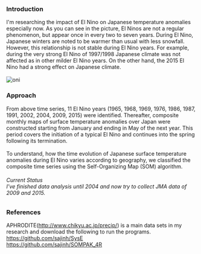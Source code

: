 ### Introduction
I'm researching the impact of El Nino on Japanese temperature anomalies especially now. As you can see in the picture, El Ninos are not a regular phenomenon, but appear once in every two to seven years. During El Nino, Japanese winters are noted to be warmer than usual with less snowfall. However, this relationship is not stable during El Nino years. For example, during the very strong El Nino of 1997/1998 Japanese climate was not affected as in other milder El Nino years. On the other hand, the 2015 El Nino had a strong effect on Japanese climate.<br><br>
![oni](https://user-images.githubusercontent.com/59592810/75132096-05b88880-5719-11ea-8fe5-a50286ef0a27.png)
### Approach
From above time series, 11 El Nino years (1965, 1968, 1969, 1976, 1986, 1987, 1991, 2002, 2004, 2009, 2015) were identified. Thereafter, composite monthly maps of surface temperature anomalies over Japan were constructed starting from January and ending in May of the next year. This period covers the initiation of a typical El Nino and continues into the spring following its termination.<br><br>
To understand, how the time evolution of Japanese surface temperature anomalies during El Nino varies according to geography, we classified the composite time series using the Self-Organizing Map (SOM) algorithm.<br>
###### Current Status<br>I've finished data analysis until 2004 and now try to collect JMA data of 2009 and 2015.<br>
### References
APHRODITE(http://www.chikyu.ac.jp/precip/) is a main data sets in my research and download the following to run the programs.<br>
https://github.com/sajinh/SysE<br>
https://github.com/sajinh/SOMPAK_4R
